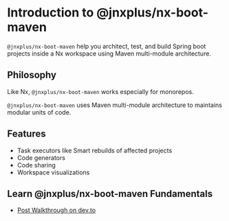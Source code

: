 # Introduction to @jnxplus/nx-boot-maven

`@jnxplus/nx-boot-maven` help you architect, test, and build Spring boot projects inside a Nx workspace using Maven multi-module architecture.

## Philosophy

Like Nx, `@jnxplus/nx-boot-maven` works especially for monorepos.

`@jnxplus/nx-boot-maven` uses Maven multi-module architecture to maintains modular units of code.

## Features

- Task executors like Smart rebuilds of affected projects
- Code generators
- Code sharing
- Workspace visualizations

## Learn @jnxplus/nx-boot-maven Fundamentals

- [Post Walkthrough on dev.to](https://dev.to/gridou/announcing-jnxplus-nx-boot-maven-4g28)

